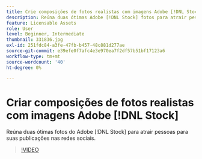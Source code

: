 ```yaml
---
title: Crie composições de fotos realistas com imagens Adobe [!DNL Stock]
description: Reúna duas ótimas Adobe [!DNL Stock] fotos para atrair pessoas para suas publicações nas redes sociais
feature: Licensable Assets
role: User
level: Beginner, Intermediate
thumbnail: 331836.jpg
exl-id: 251fdc84-a3fe-47fb-b457-48c881d277ae
source-git-commit: e39efe0f7afc4e3e970ea7f2df57b51bf17123a6
workflow-type: tm+mt
source-wordcount: '40'
ht-degree: 0%

---
```


# Criar composições de fotos realistas com imagens Adobe [!DNL Stock]

Reúna duas ótimas fotos do Adobe [!DNL Stock] para atrair pessoas para suas publicações nas redes sociais.

>[!VIDEO](https://video.tv.adobe.com/v/331836?hidetitle=true)
